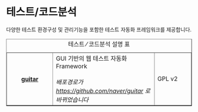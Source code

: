 # 테스트/코드분석

<html lang="ko">
<head>
    <title>NAVER Developers - 개발도구 테스트/코드분석</title>
    <meta name="description" content="NAVER Developers - 개발도구 테스트/코드분석">
</head>
<body>
<div class="con">
    <div class="h_page_area">
        <div class="side_menu"></div>
    </div>
    <p class="p_desc">다양한 테스트 환경구성 및 관리기능을 포함한 테스트 자동화 프레임워크를 제공합니다.</p>
    <table border="1" class="tbl_v st2">
        <caption><span class="blind">테스트 ⁄ 코드분석 설명 표</span></caption>
        <colgroup>
            <col style="width:25%;"><col><col style="width:20%">
        </colgroup>
        <tbody>
        <tr>
            <th scope="row">
                <a class="tool_logo tool28" href="https://github.com/naver/guitar">guitar</a>
            </th>
            <td>GUI 기반의 웹 테스트 자동화 Framework
                <br><br><em class="color_p3">배포경로가 <a href="https://github.com/naver/guitar">
                    https://github.com/naver/guitar</a>  로 바뀌었습니다</em>
            </td>
            <td>GPL v2</td>
        </tr>
        </tbody>
    </table>
</div>
</body>
</html>
